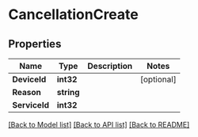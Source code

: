 # CancellationCreate

## Properties

Name | Type | Description | Notes
------------ | ------------- | ------------- | -------------
**DeviceId** | **int32** |  | [optional] 
**Reason** | **string** |  | 
**ServiceId** | **int32** |  | 

[[Back to Model list]](../README.md#documentation-for-models) [[Back to API list]](../README.md#documentation-for-api-endpoints) [[Back to README]](../README.md)


